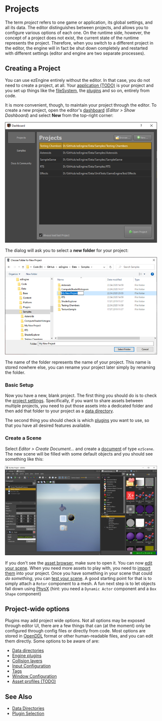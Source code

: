 # Projects

The term *project* refers to one game or application, its global settings, and all its data. The editor distinguishes between projects, and allows you to configure various options of each one. On the runtime side, however, the concept of a project does not exist, the current state of the runtime represents the project. Therefore, when you switch to a different project in the editor, the engine will in fact be shut down completely and restarted with different settings (editor and engine are two separate processes).

## Creating a Project

You can use ezEngine entirely without the editor. In that case, you do not need to create a project, at all. Your [application (TODO)](../runtime/application/application.md) is your project and you set up things like the [fileSystem](../runtime/filesystem.md), the [plugins](../custom-code/cpp/engine-plugins.md) and so on, entirely from code.

It is more convenient, though, to maintain your project through the editor. To create a new project, open the editor's [dashboard](../editor/dashboard.md) (*Editor > Show Dashboard*) and select **New** from the top-right corner:

![Dashboard](../editor/media/dashboard-projects.png)

The dialog will ask you to select a **new folder** for your project:

![Create a Project](media/editor-create-project.png)

The name of the folder represents the name of your project. This name is stored nowhere else, you can rename your project later simply by renaming the folder.

### Basic Setup

Now you have a new, blank project. The first thing you should do is to check the [project settings](project-settings.md). Specifically, if you want to share assets between multiple projects, you need to put those assets into a dedicated folder and then add that folder to your project as a [data directory](data-directories.md).

The second thing you should check is which [plugins](plugin-selection.md) you want to use, so that you have all desired features available.

### Create a Scene

Select *Editor > Create Document...* and create a [document](../editor/editor-documents.md) of type `ezScene`. The new scene will be filled with some default objects and you should see something like this:

![New Scene](media/new-project-scene.jpg)

If you don't see the [asset browser](../assets/asset-browser.md), make sure to open it. You can now [edit your scene](../scenes/scene-editing.md). When you need more assets to play with, you need to [import them](../assets/import-assets.md) into your project. Once you have something in your scene that could *do something*, you can [test your scene](../editor/run-scene.md). A good starting point for that is to simply attach a `Rotor` component to a mesh. A fun next step is to let objects fall down using [PhysX](../physics/physx-overview.md) (hint: you need a `Dynamic Actor` component and a `Box Shape` component)

## Project-wide options

Plugins may add project wide options. Not all options may be exposed through editor UI, there are a few things that can (at the moment) only be configured through config files or directly from code. Most options are stored in [OpenDDL](https://openddl.org/) format or other human-readable files, and you can edit them directly. Some options to be aware of are:

* [Data directories](data-directories.md)
* [Engine plugins](../custom-code/cpp/engine-plugins.md)
* [Collision layers](../physics/collision-shapes/collision-layers.md)
* [Input Configuration](project-settings.md#input-configuration)
* [Tags](tags.md)
* [Window Configuration](project-settings.md#window-configuration)
* [Asset profiles (TODO)](../assets/asset-profiles.md)

## See Also

* [Data Directories](data-directories.md)
* [Plugin Selection](plugin-selection.md)

